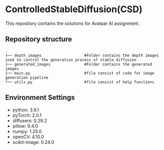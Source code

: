 # ControlledStableDiffusion(CSD)
This repository contains the solutions for Avataar AI assignment. 


## Repository structure
    .
    ├── depth_images                   #Folder contains the depth images used to control the generation process of stable diffusion   
    ├── generated_images               #Folder contains the generated images
    ├── main.py                        #file consist of code for image generation pipeline
    └── utils.py                       #file consist of help functions


## Environment Settings

- python: 3.9.1
- pyTorch: 2.0.1
- diffusers: 0.29.2
- pillow: 9.4.0
- numpy: 1.25.0
- openCV: 4.10.0
- scikit-image: 0.24.0
